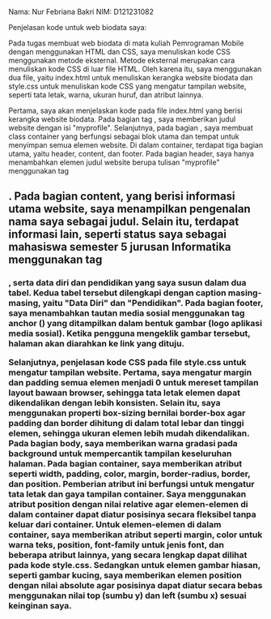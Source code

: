 Nama: Nur Febriana Bakri
NIM: D121231082

Penjelasan kode untuk web biodata saya:

Pada tugas membuat web biodata di mata kuliah Pemrograman Mobile dengan menggunakan HTML dan CSS, saya menuliskan kode CSS menggunakan metode eksternal. Metode eksternal merupakan cara menuliskan kode CSS di luar file HTML. Oleh karena itu, saya menggunakan dua file, yaitu index.html untuk menuliskan kerangka website biodata dan style.css untuk menuliskan kode CSS yang mengatur tampilan website, seperti tata letak, warna, ukuran huruf, dan atribut lainnya.

Pertama, saya akan menjelaskan kode pada file index.html yang berisi kerangka website biodata. Pada bagian tag <head>, saya memberikan judul website dengan isi "myprofile". Selanjutnya, pada bagian <body>, saya membuat class container yang berfungsi sebagai blok utama dan tempat untuk menyimpan semua elemen website. Di dalam container, terdapat tiga bagian utama, yaitu header, content, dan footer. Pada bagian header, saya hanya menambahkan elemen judul website berupa tulisan "myprofile" menggunakan tag <h2>. Pada bagian content, yang berisi informasi utama website, saya menampilkan pengenalan nama saya sebagai judul. Selain itu, terdapat informasi lain, seperti status saya sebagai mahasiswa semester 5 jurusan Informatika menggunakan tag <h3>, serta data diri dan pendidikan yang saya susun dalam dua tabel. Kedua tabel tersebut dilengkapi dengan caption masing-masing, yaitu "Data Diri" dan "Pendidikan". Pada bagian footer, saya menambahkan tautan media sosial menggunakan tag anchor (<a>) yang ditampilkan dalam bentuk gambar (logo aplikasi media sosial). Ketika pengguna mengeklik gambar tersebut, halaman akan diarahkan ke link yang dituju.

Selanjutnya, penjelasan kode CSS pada file style.css untuk mengatur tampilan website. Pertama, saya mengatur margin dan padding semua elemen menjadi 0 untuk mereset tampilan layout bawaan browser, sehingga tata letak elemen dapat dikendalikan dengan lebih konsisten. Selain itu, saya menggunakan properti box-sizing bernilai border-box agar padding dan border dihitung di dalam total lebar dan tinggi elemen, sehingga ukuran elemen lebih mudah dikendalikan. Pada bagian body, saya memberikan warna gradasi pada background untuk mempercantik tampilan keseluruhan halaman. Pada bagian container, saya memberikan atribut seperti width, padding, color, margin, border-radius, border, dan position. Pemberian atribut ini berfungsi untuk mengatur tata letak dan gaya tampilan container. Saya menggunakan atribut position dengan nilai relative agar elemen-elemen di dalam container dapat diatur posisinya secara fleksibel tanpa keluar dari container. Untuk elemen-elemen di dalam container, saya memberikan atribut seperti margin, color untuk warna teks, position, font-family untuk jenis font, dan beberapa atribut lainnya, yang secara lengkap dapat dilihat pada kode style.css. Sedangkan untuk elemen gambar hiasan, seperti gambar kucing, saya memberikan elemen position dengan nilai absolute agar posisinya dapat diatur secara bebas menggunakan nilai top (sumbu y) dan left (sumbu x) sesuai keinginan saya.